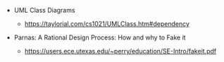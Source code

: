 - UML Class Diagrams
    - https://taylorial.com/cs1021/UMLClass.htm#dependency

- Parnas: A Rational Design Process: How and why to Fake it
    - https://users.ece.utexas.edu/~perry/education/SE-Intro/fakeit.pdf